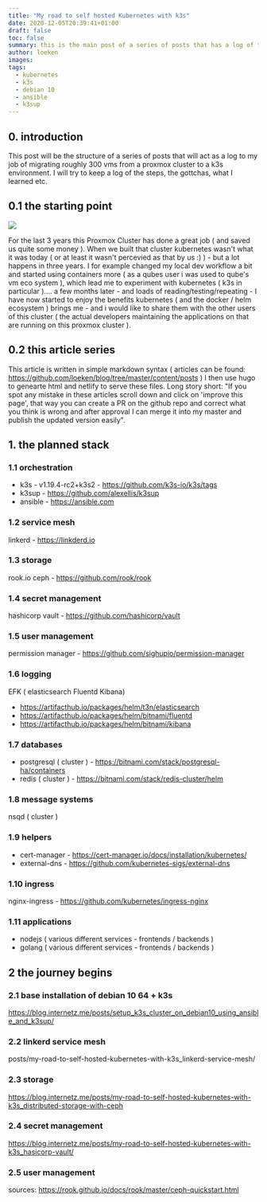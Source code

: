 ```yaml
---
title: "My road to self hosted Kubernetes with k3s"
date: 2020-12-05T20:39:41+01:00
draft: false
toc: false
summary: this is the main post of a series of posts that has a log of the process from moving 300 vms from a proxmox cluster into a k3s environment.
author: loeken
images:
tags:
  - kubernetes
  - k3s
  - debian 10
  - ansible
  - k3sup
---
```


## 0. introduction

This post will be the structure of a series of posts that will act as a log to my job of migrating roughly 300 vms from a proxmox cluster to a k3s environment. I will try to keep a log of the steps, the gottchas, what I learned etc.

## 0.1 the starting point
![](/media/img/proxmox_cluster.png#center)
<style type="text/css">
img[src$='#center']
{
    display: block;
    margin: 0.7rem auto;
}
</style>

For the last 3 years this Proxmox Cluster has done a great job ( and saved us quite some money ). When we built that cluster kubernetes wasn't what it was today ( or at least it wasn't percevied as that by us :) ) - but a lot happens in three years. I for example changed my local dev workflow a bit and started using containers more ( as a qubes user i was used to qube's vm eco system ), which lead me to experiment with kubernetes ( k3s in particular ).... a few months later - and loads of reading/testing/repeating - I have now started to enjoy the benefits kubernetes ( and the docker / helm ecosystem ) brings me - and i would like to share them with the other users of this cluster ( the actual developers maintaining the applications on that are running on this proxmox cluster ).

## 0.2 this article series
This article is written in simple markdown syntax ( articles can be found: https://github.com/loeken/blog/tree/master/content/posts ) I then use hugo to genearte html and netlify to serve these files. Long story short: "If you spot any mistake in these articles scroll down and click on 'improve this page', that way you can create a PR on the github repo and correct what you think is wrong and after approval I can merge it into my master and publish the updated version easily".


## 1. the planned stack

### 1.1 orchestration

- k3s - v1.19.4-rc2+k3s2 - https://github.com/k3s-io/k3s/tags
- k3sup - https://github.com/alexellis/k3sup
- ansible - https://ansible.com

### 1.2 service mesh

linkerd - https://linkderd.io

### 1.3 storage

rook.io ceph - https://github.com/rook/rook

### 1.4 secret management

hashicorp vault - https://github.com/hashicorp/vault

### 1.5 user management

permission manager - https://github.com/sighupio/permission-manager

### 1.6 logging

EFK ( elasticsearch Fluentd Kibana) 
  - https://artifacthub.io/packages/helm/t3n/elasticsearch 
  - https://artifacthub.io/packages/helm/bitnami/fluentd 
  - https://artifacthub.io/packages/helm/bitnami/kibana

### 1.7 databases

- postgresql ( cluster ) - https://bitnami.com/stack/postgresql-ha/containers
- redis ( cluster ) - https://bitnami.com/stack/redis-cluster/helm

### 1.8 message systems

nsqd ( cluster )

### 1.9 helpers

- cert-manager - https://cert-manager.io/docs/installation/kubernetes/
- external-dns - https://github.com/kubernetes-sigs/external-dns

### 1.10 ingress

nginx-ingress - https://github.com/kubernetes/ingress-nginx

### 1.11 applications

- nodejs ( various different services - frontends / backends )
- golang ( various different services - frontends / backends )

## 2 the journey begins

### 2.1 base installation of debian 10 64 + k3s

https://blog.internetz.me/posts/setup_k3s_cluster_on_debian10_using_ansible_and_k3sup/


### 2.2 linkerd service mesh
posts/my-road-to-self-hosted-kubernetes-with-k3s_linkerd-service-mesh/

### 2.3 storage

https://blog.internetz.me/posts/my-road-to-self-hosted-kubernetes-with-k3s_distributed-storage-with-ceph

### 2.4 secret management
https://blog.internetz.me/posts/my-road-to-self-hosted-kubernetes-with-k3s_hasicorp-vault/

### 2.5 user management



sources:
https://rook.github.io/docs/rook/master/ceph-quickstart.html